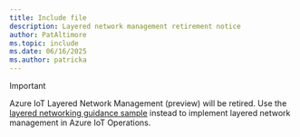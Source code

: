 ```yaml
---
title: Include file
description: Layered network management retirement notice
author: PatAltimore
ms.topic: include
ms.date: 06/16/2025
ms.author: patricka
---
```


> [!IMPORTANT]
> Azure IoT Layered Network Management (preview) will be retired. Use the [layered networking guidance sample](https://github.com/Azure-Samples/explore-iot-operations/tree/main/samples/layered-networking) instead to implement layered network management in Azure IoT Operations.